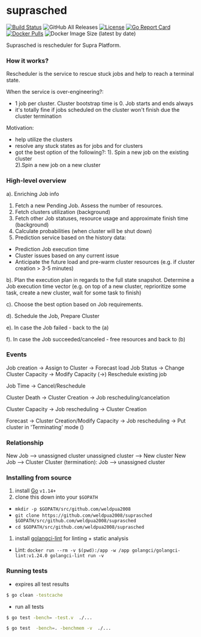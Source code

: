 # suprasched
[![Build Status](https://travis-ci.org/weldpua2008/suprasched.svg?branch=master)](https://travis-ci.org/weldpua2008/suprasched) ![GitHub All Releases](https://img.shields.io/github/downloads/weldpua2008/suprasched/total) [![License](https://img.shields.io/badge/License-Apache%202.0-blue.svg)](https://opensource.org/licenses/Apache-2.0) [![Go Report Card](https://goreportcard.com/badge/github.com/weldpua2008/suprasched)](https://goreportcard.com/report/github.com/weldpua2008/suprasched) [![Docker Pulls](https://img.shields.io/docker/pulls/weldpua2008/suprasched)](https://hub.docker.com/r/weldpua2008/suprasched) ![Docker Image Size (latest by date)](https://img.shields.io/docker/image-size/weldpua2008/suprasched?label=docker%20image)

Suprasched is rescheduler for Supra Platform.

### How it works?
Rescheduler is the service to rescue stuck jobs and help to reach a terminal state.

When the service is over-engineering?:
* 1 job per cluster. Cluster bootstrap time is 0. Job starts and ends always
* it's totally fine if jobs scheduled on the cluster won't finish due the cluster termination

Motivation:
* help utilize the clusters
* resolve any stuck states as for jobs and for clusters
* got the best option of the following?:
1). Spin a new job on the existing cluster  
2).Spin a new job on a new cluster

### High-level overview

a). Enriching Job info
1. Fetch a new Pending Job. Assess the number of resources.
2. Fetch clusters utilization (background)  
3. Fetch other Job statuses, resource usage and approximate finish time (background)
4. Calculate probabilities (when cluster will be shut down)
5. Prediction service based on the history data:
- Prediction Job execution time
- Cluster issues based on any current issue
- Anticipate the future load and pre-warm cluster resources (e.g. if cluster creation > 3-5 minutes)

b). Plan the execution plan in regards to the full state snapshot.
Determine a Job execution time vector (e.g. on top of a new cluster, reprioritize some task, create a new cluster, wait for some task to finish)

c). Choose the best option based on Job requirements.

d). Schedule the Job, Prepare Cluster

e). In case the Job failed - back to the (a)

f). In case the Job succeeded/canceled - free resources and back to (b)


### Events

Job creation        -> Assign to Cluster
                    -> Forecast load
Job Status          -> Change Cluster Capacity
                    -> Modify Capacity
                   (->) Reschedule existing job


Job Time            -> Cancel/Reschedule

Cluster Death       -> Cluster Creation
                    -> Job rescheduling/cancelation

Cluster Capacity    -> Job rescheduling
                    -> Cluster Creation

Forecast            -> Cluster Creation/Modify Capacity
                    -> Job rescheduling
                    -> Put cluster in 'Terminating' mode ()


### Relationship
New Job --> unassigned cluster
unassigned cluster --> New cluster
New Job --> Cluster
Cluster (termination): Job --> unassigned cluster


### Installing from source

1. install [Go](http://golang.org) `v1.14+`
1. clone this down into your `$GOPATH`
  * `mkdir -p $GOPATH/src/github.com/weldpua2008`
  * `git clone https://github.com/weldpua2008/suprasched $GOPATH/src/github.com/weldpua2008/suprasched`
  * `cd $GOPATH/src/github.com/weldpua2008/suprasched`
1. install [golangci-lint](https://github.com/golangci/golangci-lint#install) for linting + static analysis
  * Lint: `docker run --rm -v $(pwd):/app -w /app golangci/golangci-lint:v1.24.0 golangci-lint run -v`
### Running tests

*  expires all test results

```bash
$ go clean -testcache
```
* run all tests

```bash
$ go test -bench= -test.v  ./...

$ go test  -bench=. -benchmem -v  ./...

```
